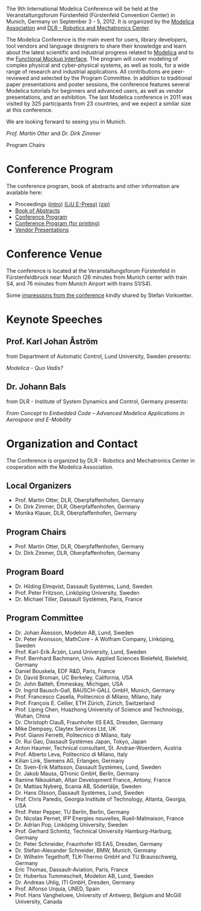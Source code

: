 The 9th International Modelica Conference will be held at the Veranstaltungsforum Fürstenfeld (Fürstenfeld Convention Center) in Munich, Germany on September 3 - 5, 2012. It is organized by the [Modelica Association](https://modelica.org/association) and [DLR - Robotics and Mechatronics Center](http://www.dlr.de/rm/en).

The Modelica Conference is the main event for users, library developers, tool vendors and language designers to share their knowledge and learn about the latest scientific and industrial progress related to [Modelica](https://modelica.org) and to the [Functional Mockup Interface](http://www.fmi-standard.org/). The program will cover modeling of complex physical and cyber-physical systems, as well as tools, for a wide range of research and industrial applications. All contributions are peer-reviewed and selected by the Program Committee. In addition to traditional paper presentations and poster sessions, the conference features several Modelica tutorials for beginners and advanced users, as well as vendor presentations, and an exhibition. The last Modelica conference in 2011 was visited by 325 participants from 23 countries, and we expect a similar size at this conference.

We are looking forward to seeing you in Munich.

_Prof. Martin Otter_ and _Dr. Dirk Zimmer_

Program Chairs

# Conference Program

The conference program, book of abstracts and other information are available here:

* Proceedings [(intro)](proceedings/html/index.html) [(LiU E-Press)](http://www.ep.liu.se/ecp/contents.asp?issue=076) [(zip)](https://github.com/modelica/ModelicaConference2012/releases/download/USB/Modelica2012-USB-Stick.zip)
* [Book of Abstracts](proceedings/html/BookOfAbstractsModelica2012.pdf)
* [Conference Program](proceedings/html/fullpdf/ProgramModelica2012Viewing.pdf)
* [Conference Program (for printing)](proceedings/html/fullpdf/ProgramModelica2012.pdf)
* [Vendor Presentations](proceedings/html/vendors.html)

# Conference Venue

The conference is located at the Veranstaltungsforum Fürstenfeld in Fürstenfeldbruck near Munich (26 minutes from Munich center with train S4, and 76 minutes from Munich Airport with trains S1/S4).

Some [impressions from the conference](http://www.stefanv.com/article/9th-international-modelica-conference.html) kindly shared by Stefan Vorkoetter.

# Keynote Speeches

## Prof. Karl Johan Åström

from Department of Automatic Control, Lund University, Sweden
presents:

_Modelica - Quo Vadis?_

## Dr. Johann Bals

from DLR - Institute of System Dynamics and Control, Germany
presents:

_From Concept to Embedded Code – Advanced Modelica Applications in Aerospace and E-Mobility_

# Organization and Contact

The Conference is organized by DLR - Robotics and Mechatronics Center in cooperation with the Modelica Association.

## Local Organizers

* Prof. Martin Otter, DLR, Oberpfaffenhofen, Germany
* Dr. Dirk Zimmer, DLR, Oberpfaffenhofen, Germany
* Monika Klauer, DLR, Oberpfaffenhofen, Germany

## Program Chairs

* Prof. Martin Otter, DLR, Oberpfaffenhofen, Germany
* Dr. Dirk Zimmer, DLR, Oberpfaffenhofen, Germany

## Program Board

* Dr. Hilding Elmqvist, Dassault Systèmes, Lund, Sweden
* Prof. Peter Fritzson, Linköping University, Sweden
* Dr. Michael Tiller, Dassault Systèmes, Paris, France

## Program Committee

* Dr. Johan Åkesson, Modelon AB, Lund, Sweden
* Dr. Peter Aronsson, MathCore - A Wolfram Company, Linköping, Sweden
* Prof. Karl-Erik Årzén, Lund University, Lund, Sweden
* Prof. Bernhard Bachmann, Univ. Applied Sciences Bielefeld, Bielefeld, Germany
* Daniel Bouskela, EDF R&D, Paris, France
* Dr. David Broman, UC Berkeley, California, USA
* Dr. John Batteh, Emmeskay, Michigan, USA
* Dr. Ingrid Bausch-Gall, BAUSCH-GALL GmbH, Munich, Germany
* Prof. Francesco Casella, Politecnico di Milano, Milano, Italy
* Prof. François E. Cellier, ETH Zürich, Zürich, Switzerland
* Prof. Liping Chen, Huazhong University of Science and Technology, Wuhan, China
* Dr. Christoph Clauß, Fraunhofer IIS EAS, Dresden, Germany
* Mike Dempsey, Claytex Services Ltd, UK
* Prof. Gianni Ferretti, Politecnico di Milano, Italy
* Dr. Rui Gao, Dassault Systèmes Japan, Tokyo, Japan
* Anton Haumer, Technical consultant, St. Andrae-Woerdern, Austria
* Prof. Alberto Leva, Politecnico di Milano, Italy
* Kilian Link, Siemens AG, Erlangen, Germany
* Dr. Sven-Erik Mattsson, Dassault Systèmes, Lund, Sweden
* Dr. Jakob Mauss, QTronic GmbH, Berlin, Germany
* Ramine Nikoukhah, Altair Development France, Antony, France
* Dr. Mattias Nyberg, Scania AB, Södertälje, Sweden
* Dr. Hans Olsson, Dassault Systèmes, Lund, Sweden
* Prof. Chris Paredis, Georgia Institute of Technology, Atlanta, Georgia, USA
* Prof. Peter Pepper, TU Berlin, Berlin, Germany
* Dr. Nicolas Pernet, IFP Energies nouvelles, Rueil-Malmaison, France
* Dr. Adrian Pop, Linköping University, Sweden
* Prof. Gerhard Schmitz, Technical University Hamburg-Harburg, Germany
* Dr. Peter Schneider, Fraunhofer IIS EAS, Dresden, Germany
* Dr. Stefan-Alexander Schneider, BMW, Munich, Germany
* Dr. Wilhelm Tegethoff, TLK-Thermo GmbH and TU Braunschweig, Germany
* Eric Thomas, Dassault-Aviation, Paris, France
* Dr. Hubertus Tummescheit, Modelon AB, Lund, Sweden
* Dr. Andreas Uhlig, ITI GmbH, Dresden, Germany
* Prof. Alfonso Urquía, UNED, Spain
* Prof. Hans Vangheluwe, University of Antwerp, Belgium and McGill University, Canada
